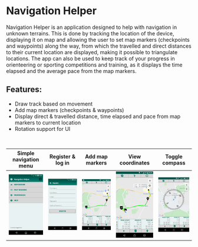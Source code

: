 # Navigation Helper

Navigation Helper is an application designed to help with navigation in unknown terrains. This is done by tracking the location of the device, displaying it on map and allowing the user to set map markers (checkpoints and waypoints) along the way, from which the travelled and direct distances to their current location are displayed, making it possible to triangulate locations. The app can also be used to keep track of your progress in orienteering or sporting competitions and training, as it displays the time elapsed and the average pace from the map markers.

## Features:
  * Draw track based on movement
  * Add map markers (checkpoints & waypoints)
  * Display direct & travelled distance, time elapsed and pace from map markers to current location
  * Rotation support for UI
<br/>

| Simple navigation menu | Register & log in | Add map markers | View coordinates | Toggle compass |
|-------------------|-------------------|-------------------|-------------------|-------------------|
| <img src="screenshots/screenshot1.png" width="600"> | <img src="screenshots/screenshot2.png" width="600"> | <img src="screenshots/screenshot3.png" width="600"> | <img src="screenshots/screenshot4.png" width="600"> | <img src="screenshots/screenshot5.png" width="600"> |
